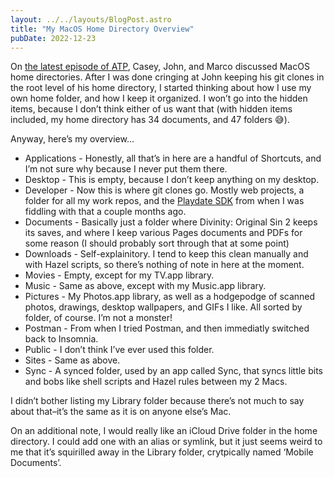 ```yaml
---
layout: ../../layouts/BlogPost.astro
title: "My MacOS Home Directory Overview"
pubDate: 2022-12-23
---
```


On [the latest episode of ATP](https://atp.fm/514), Casey, John, and Marco discussed MacOS home directories. After I was done cringing at John keeping his git clones in the root level of his home directory, I started thinking about how I use my own home folder, and how I keep it organized. I won’t go into the hidden items, because I don’t think either of us want that (with hidden items included, my home directory has 34 documents, and 47 folders 😅).

Anyway, here’s my overview...

- Applications - Honestly, all that’s in here are a handful of Shortcuts, and I’m not sure why because I never put them there.
- Desktop - This is empty, because I don’t keep anything on my desktop.
- Developer - Now this is where git clones go. Mostly web projects, a folder for all my work repos, and the [Playdate SDK](https://play.date/dev/) from when I was fiddling with that a couple months ago.
- Documents - Basically just a folder where Divinity: Original Sin 2 keeps its saves, and where I keep various Pages documents and PDFs for some reason (I should probably sort through that at some point)
- Downloads - Self-explainitory. I tend to keep this clean manually and with Hazel scripts, so there’s nothing of note in here at the moment.
- Movies - Empty, except for my TV.app library.
- Music - Same as above, except with my Music.app library.
- Pictures - My Photos.app library, as well as a hodgepodge of scanned photos, drawings, desktop wallpapers, and GIFs I like. All sorted by folder, of course. I’m not a monster!
- Postman - From when I tried Postman, and then immediatly switched back to Insomnia.
- Public - I don’t think I’ve ever used this folder.
- Sites - Same as above.
- Sync - A synced folder, used by an app called Sync, that syncs little bits and bobs like shell scripts and Hazel rules between my 2 Macs.

I didn’t bother listing my Library folder because there’s not much to say about that–it’s the same as it is on anyone else’s Mac.

On an additional note, I would really like an iCloud Drive folder in the home directory. I could add one with an alias or symlink, but it just seems weird to me that it’s squirilled away in the Library folder, crytpically named ‘Mobile Documents’.
